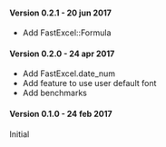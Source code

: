 #### Version 0.2.1 - 20 jun 2017

* Add FastExcel::Formula

#### Version 0.2.0 - 24 apr 2017

* Add FastExcel.date_num
* Add feature to use user default font
* Add benchmarks

#### Version 0.1.0 - 24 feb 2017

Initial
